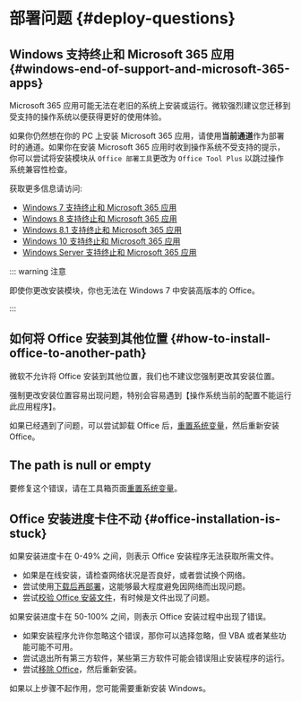 # 部署问题 {#deploy-questions}

## Windows 支持终止和 Microsoft 365 应用 {#windows-end-of-support-and-microsoft-365-apps}

Microsoft 365 应用可能无法在老旧的系统上安装或运行。微软强烈建议您迁移到受支持的操作系统以便获得更好的使用体验。

如果你仍然想在你的 PC 上安装 Microsoft 365 应用，请使用**当前通道**作为部署时的通道。如果你在安装 Microsoft 365 应用时收到操作系统不受支持的提示，你可以尝试将安装模块从 `Office 部署工具`更改为 `Office Tool Plus` 以跳过操作系统兼容性检查。

获取更多信息请访问:

- [Windows 7 支持终止和 Microsoft 365 应用](https://learn.microsoft.com/zh-cn/microsoft-365-apps/end-of-support/windows-7-support)
- [Windows 8 支持终止和 Microsoft 365 应用](https://learn.microsoft.com/zh-cn/microsoft-365-apps/end-of-support/windows-8-support)
- [Windows 8.1 支持终止和 Microsoft 365 应用](https://learn.microsoft.com/zh-cn/microsoft-365-apps/end-of-support/windows-81-support)
- [Windows 10 支持终止和 Microsoft 365 应用](https://learn.microsoft.com/zh-cn/microsoft-365-apps/end-of-support/windows-10-support)
- [Windows Server 支持终止和 Microsoft 365 应用](https://learn.microsoft.com/zh-cn/microsoft-365-apps/end-of-support/windows-server-support)

::: warning 注意

即使你更改安装模块，你也无法在 Windows 7 中安装高版本的 Office。

:::

## 如何将 Office 安装到其他位置 {#how-to-install-office-to-another-path}

微软不允许将 Office 安装到其他位置，我们也不建议您强制更改其安装位置。

强制更改安装位置容易出现问题，特别会容易遇到【操作系统当前的配置不能运行此应用程序】。

如果已经遇到了问题，可以尝试卸载 Office 后，[重置系统变量](/zh-cn/usage/toolbox/windows.md#reset-system-variables)，然后重新安装 Office。

## The path is null or empty

要修复这个错误，请在工具箱页面[重置系统变量](/zh-cn/usage/toolbox/windows.md#reset-system-variables)。

## Office 安装进度卡住不动 {#office-installation-is-stuck}

如果安装进度卡在 0-49% 之间，则表示 Office 安装程序无法获取所需文件。

- 如果是在线安装，请检查网络状况是否良好，或者尝试换个网络。
- 尝试使用[下载后再部署](/zh-cn/usage/deploy/clean-deployment.md#download-first)，这能够最大程度避免因网络而出现问题。
- 尝试[校验 Office 安装文件](/zh-cn/usage/deploy/settings/basic.md#installation-files)，有时候是文件出现了问题。

如果安装进度卡在 50-100% 之间，则表示 Office 安装过程中出现了错误。

- 如果安装程序允许你忽略这个错误，那你可以选择忽略，但 VBA 或者某些功能可能不可用。
- 尝试退出所有第三方软件，某些第三方软件可能会错误阻止安装程序的运行。
- 尝试[移除 Office](/zh-cn/usage/toolbox/office.md#remove-office)，然后重新安装。

如果以上步骤不起作用，您可能需要重新安装 Windows。
